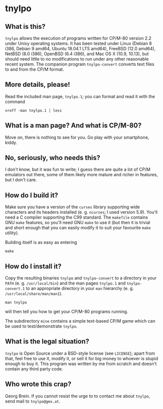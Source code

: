 # tnylpo
## What is this?
`tnylpo` allows the execution of programs written for CP/M-80
version 2.2 under Unixy operating systems. It has been tested
under Linux (Debian 8 i386, Debian 9 amd64, Ubuntu 18.04.1 LTS amd64),
FreeBSD (12.0 amd64), NetBSD (8.0 i386), OpenBSD (6.4 i386),
and Mac OS X (10.9, 10.13),
but should need little to no modifications to run under any other
reasonable recent system. The companion program `tnylpo-convert`
converts text files to and from the CP/M format.
## More details, please!
Read the included man page, `tnylpo.1`; you can format and read
it with the command
```
nroff -man tnylpo.1 | less
```
## What is a man page? And what is CP/M-80?
Move on, there is nothing to see for you. Go play with your
smartphone, kiddy.
## No, seriously, who needs this?
I don't know, but it was fun to write; I guess there are quite
a lot of CP/M emulators out there, some of them likely
more mature and richer in features, but I don't care.
## How do I build it?
Make sure you have a version of the `curses` library supporting
wide characters and its headers installed
(e. g. `ncurses`; I used version 5.9). You'll need a C compiler
supporting the C99
standard. The `makefile` contains GNU `make` features, so you'll
need GNU `make` to use it (but then it is trivial and short enough that you
can easily modify it to suit your favourite `make` utility).

Building itself is as easy as entering
```
make
```
## How do I install it?
Copy the resulting binaries `tnylpo` and `tnylpo-convert` to a
directory in your `PATH`
(e. g. `/usr/local/bin`) and the man pages `tnylpo.1` and
`tnylpo-convert.1` to
an appropriate directory in your `man` hierarchy (e. g.
`/usr/local/share/man/man1`).
```
man tnylpo
```
will then tell you how to get your CP/M-80 programs running.

The subdirectory `mine` contains a simple text-based CP/M game which
can be used to test/demonstrate `tnylpo`.
## What is the legal situation?
`tnylpo` is Open Source under a BSD-style license (see `LICENSE`);
apart from that, feel free to use it, modify it, or sell it for big
money to whoever is stupid enough to buy it. This program was written
by me from scratch and doesn't contain any third party code.
## Who wrote this crap?
Georg Brein. If you cannot resist the urge to to contact me
about `tnylpo`, send mail to `tnylpo@gmx.at`.
